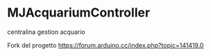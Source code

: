 # MJAcquariumController
centralina gestion acquario

Fork del progetto https://forum.arduino.cc/index.php?topic=141419.0

